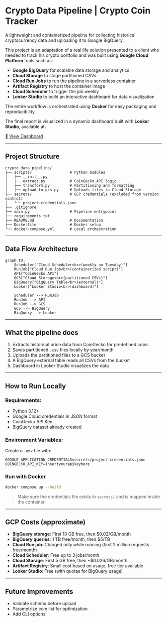 # Crypto Data Pipeline | Crypto Coin Tracker

A lightweight and containerized pipeline for collecting historical cryptocurrency data and uploading it to Google BigQuery.

This project is an adaptation of a real life solution presented to a client who needed to track his crypto portfolio and was built using **Google Cloud Platform** tools such as:

- **Google BigQuery** for scalable data storage and analytics
- **Cloud Storage** to stage partitioned CSVs
- **Cloud Run Jobs** to run the pipeline in a serverless container
- **Artifact Registry** to host the container image
- **Cloud Scheduler** to trigger the job weekly
- **Looker Studio** to build an interactive dashboard for data visualization

The entire workflow is orchestrated using **Docker** for easy packaging and reproducibility.

The final report is visualized in a dynamic dashboard built with **Looker Studio**, available at:

🔗 [View Dashboard](https://lookerstudio.google.com/reporting/cc9bdd02-8570-4265-b29e-5aa56afdf417/page/tEnnC)

---

## Project Structure

```
crypto_data_pipeline/
├── scripts/                 # Python modules
│   ├── __init__.py
│   ├── extract.py           # CoinGecko API logic
│   ├── transform.py         # Partitioning and formatting
│   ├── upload_to_gcs.py     # Uploads files to Cloud Storage
├── secrets/                 # GCP credentials (excluded from version control)
│   └── project-credentials.json
├── .gitignore
├── main.py                  # Pipeline entrypoint
├── requirements.txt
├── README.md                # Documentation
├── Dockerfile               # Docker setup
└── docker-compose.yml       # Local orchestration
```

---

## Data Flow Architecture

```mermaid
graph TD;
    Scheduler["Cloud Scheduler<br>(weekly on Tuesday)"]
    RunJob["Cloud Run Job<br>(containerized script)"]
    API["CoinGecko API"]
    GCS["Cloud Storage<br>(partitioned CSVs)"]
    BigQuery["BigQuery Table<br>(external)"]
    Looker["Looker Studio<br>(dashboard)"]

    Scheduler --> RunJob
    RunJob --> API
    RunJob --> GCS
    GCS --> BigQuery
    BigQuery --> Looker
```

---

## What the pipeline does

1. Extracts historical price data from CoinGecko for predefined coins
2. Saves partitioned `.csv` files locally by year/month
3. Uploads the partitioned files to a GCS bucket
4. A BigQuery external table reads all CSVs from the bucket
5. Dashboard in Looker Studio visualizes the data

---

## How to Run Locally

### Requirements:
- Python 3.12+
- Google Cloud credentials in JSON format
- CoinGecko API Key
- BigQuery dataset already created

### Environment Variables:
Create a `.env` file with:
```
GOOGLE_APPLICATION_CREDENTIALS=secrets/project-credentials.json
COINGECKO_API_KEY=insertyourapikeyhere
```

### Run with Docker

```bash
docker compose up --build
```

> Make sure the credentials file exists in `secrets/` and is mapped inside the container.

---

## GCP Costs (approximate)
- **BigQuery storage**: First 10 GB free, then $0.02/GB/month
- **BigQuery queries**: 1 TB free/month, then $5/TB
- **Cloud Run job**: Charged only while running (first 2 million requests free/month)
- **Cloud Scheduler**: Free up to 3 jobs/month
- **Cloud Storage**: First 5 GB free, then ~$0.026/GB/month
- **Artifact Registry**: Small cost based on usage, free tier available
- **Looker Studio**: Free (with quotas for BigQuery usage)

---

## Future Improvements
- Validate schema before upload
- Parametrize coin list for optimization
- Add CLI options
